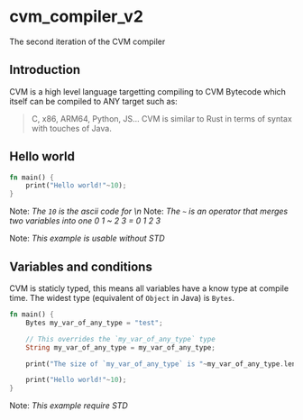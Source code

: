 # cvm_compiler_v2
 The second iteration of the CVM compiler
## Introduction
CVM is a high level language targetting compiling to CVM Bytecode which itself can be compiled to ANY target such as:
 > C, x86, ARM64, Python, JS...
CVM is similar to Rust in terms of syntax with touches of Java.
## Hello world
```rust
fn main() {
    print("Hello world!"~10);
}
```
Note: *The `10` is the ascii code for \n*
Note: *The `~` is an operator that merges two variables into one 0 1 ~ 2 3 = 0 1 2 3*

Note: *This example is usable without STD*
## Variables and conditions
CVM is staticly typed, this means all variables have a know type at compile time.
The widest type (equivalent of `Object` in Java) is `Bytes`.
```rust
fn main() {
    Bytes my_var_of_any_type = "test";

    // This overrides the `my_var_of_any_type` type
    String my_var_of_any_type = my_var_of_any_type;

    print("The size of `my_var_of_any_type` is "~my_var_of_any_type.len().as_str()~10);

    print("Hello world!"~10);
}
```
Note: *This example require STD*